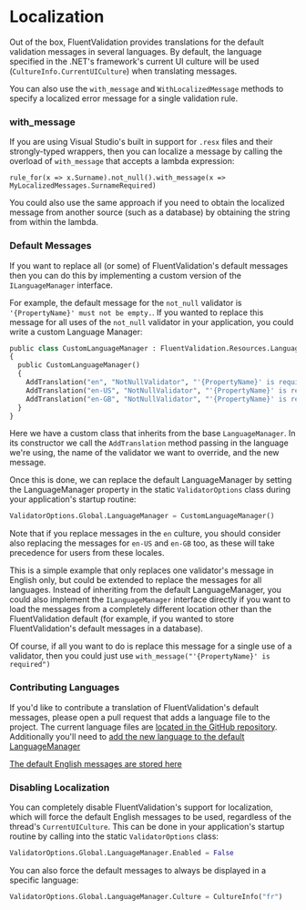 # Localization

Out of the box, FluentValidation provides translations for the default validation messages in several languages. By default, the language specified in the .NET's framework's current UI culture will be used (`CultureInfo.CurrentUICulture`) when translating messages.

You can also use the `with_message` and `WithLocalizedMessage` methods to specify a localized error message for a single validation rule.

### with_message
If you are using Visual Studio's built in support for `.resx` files and their strongly-typed wrappers, then you can localize a message by calling the overload of `with_message` that accepts a lambda expression:

```
rule_for(x => x.Surname).not_null().with_message(x => MyLocalizedMessages.SurnameRequired)
```
You could also use the same approach if you need to obtain the localized message from another source (such as a database) by obtaining the string from within the lambda.

<!-- ### IStringLocalizer

The above 2 examples assume you're using a strongly-typed wrapper around a resource file, where each static property on the class corresponds to a key within the resource file. This is the "old" way of working with resources prior to ASP.NET Core, but is not relevant if you're using ASP.NET Core's `IStringLocalizer`.

If you are using `IStringLocalizer` to handle localization then all you need to do is inject your localizer into your validator, and use it within a `with_message` callback, for example:

```python
public class PersonValidator : AbstractValidator<Person> 
{
  public PersonValidator(IStringLocalizer<Person> localizer)
   {
    rule_for(x => x.Surname).not_null().with_message(x => localizer["Surname is required"])
  }
}
``` -->

### Default Messages
If you want to replace all (or some) of FluentValidation's default messages then you can do this by implementing a custom version of the `ILanguageManager` interface.

For example, the default message for the `not_null` validator is `'{PropertyName}' must not be empty.`. If you wanted to replace this message for all uses of the `not_null` validator in your application, you could write a custom Language Manager:

```python
public class CustomLanguageManager : FluentValidation.Resources.LanguageManager
{
  public CustomLanguageManager() 
  {
    AddTranslation("en", "NotNullValidator", "'{PropertyName}' is required.")
    AddTranslation("en-US", "NotNullValidator", "'{PropertyName}' is required.")
    AddTranslation("en-GB", "NotNullValidator", "'{PropertyName}' is required.")
  }
}
```

Here we have a custom class that inherits from the base `LanguageManager`. In its constructor we call the `AddTranslation` method passing in the language we're using, the name of the validator we want to override, and the new message.

Once this is done, we can replace the default LanguageManager by setting the LanguageManager property in the static `ValidatorOptions` class during your application's startup routine:

```python
ValidatorOptions.Global.LanguageManager = CustomLanguageManager()
```

Note that if you replace messages in the `en` culture, you should consider also replacing the messages for `en-US` and `en-GB` too, as these will take precedence for users from these locales.

This is a simple example that only replaces one validator's message in English only, but could be extended to replace the messages for all languages. Instead of inheriting from the default LanguageManager, you could also implement the `ILanguageManager` interface directly if you want to load the messages from a completely different location other than the FluentValidation default (for example, if you wanted to store FluentValidation's default messages in a database).

Of course, if all you want to do is replace this message for a single use of a validator, then you could just use `with_message("'{PropertyName}' is required")`

### Contributing Languages
If you'd like to contribute a translation of FluentValidation's default messages, please open a pull request that adds a language file to the project. The current language files are [located in the GitHub repository](https://github.com/JeremySkinner/FluentValidation/tree/master/src/FluentValidation/Resources/Languages). Additionally you'll need to [add the new language to the default LanguageManager](https://github.com/p-hzamora/FluentValidation/blob/main/src/FluentValidation/Resources/LanguageManager.cs#L38) 

[The default English messages are stored here](https://github.com/JeremySkinner/FluentValidation/blob/master/src/FluentValidation/Resources/Languages/EnglishLanguage.cs)

### Disabling Localization
You can completely disable FluentValidation's support for localization, which will force the default English messages to be used, regardless of the thread's `CurrentUICulture`. This can be done in your application's startup routine by calling into the static `ValidatorOptions` class:

```python
ValidatorOptions.Global.LanguageManager.Enabled = False
```
You can also force the default messages to always be displayed in a specific language:

```python
ValidatorOptions.Global.LanguageManager.Culture = CultureInfo("fr")
```
